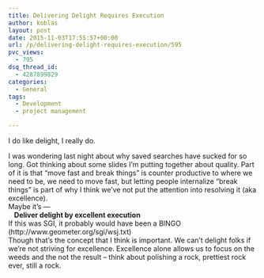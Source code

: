 ```yaml
---
title: Delivering Delight Requires Execution
author: koblas
layout: post
date: 2015-11-03T17:55:57+00:00
url: /p/delivering-delight-requires-execution/595
pvc_views:
  - 795
dsq_thread_id:
  - 4287899829
categories:
  - General
tags:
  - Development
  - project management

---
```

I do like delight, I really do.

<div>
  I was wondering last night about why saved searches have sucked for so long. Got thinking about some slides I&#8217;m putting together about quality. Part of it is that &#8220;move fast and break things&#8221; is counter productive to where we need to be, we need to move fast, but letting people internalize &#8220;break things&#8221; is part of why I think we&#8217;ve not put the attention into resolving it (aka excellence).
</div>

<div>
</div>

<div>
  Maybe it&#8217;s &#8212;
</div>

<div>
</div>

<div>
     <strong>Deliver delight by excellent execution</strong>
</div>

<div>
</div>

<div>
  If this was SGI, it probably would have been a BINGO (http://www.geometer.org/sgi/wsj.txt)
</div>

<div>
</div>

<div>
  Though that&#8217;s the concept that I think is important. We can&#8217;t delight folks if we&#8217;re not striving for excellence. Excellence alone allows us to focus on the weeds and the not the result &#8211; think about polishing a rock, prettiest rock ever, still a rock.
</div>

&nbsp;